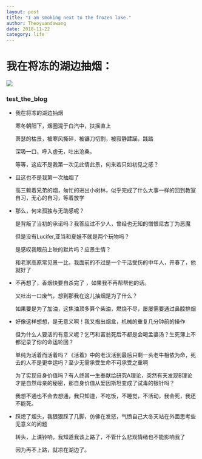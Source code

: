 ```yaml
---
layout: post
title: "I am smoking next to the frozen lake."
author: Theoyuandawang
date: 2018-11-22
category: life
---
```


# 我在将冻的湖边抽烟：
![](https://ws4.sinaimg.cn/large/006tNbRwly1fxh0dsv4i6j32p80u0u15.jpg)
### test_the_blog
<!--more-->
* 我在将冻的湖边抽烟

  寒冬朝阳下，烟圈混于白汽中，扶摇直上

  萧瑟的枯景，被寒风撕碎，被镰刀切割，被寂静蹂躏，践踏

  深吸一口，呼入虚无，吐出沧桑。

  等等，这应不是我第一次见此情此景，何来若只如初见之感？
* 且这也不是我第一次抽烟了

  高三赖着兄弟的烟，匆忙的进出小树林，似乎完成了什么大事一样的回到教室自习，无心的自习，等着放学
* 那么，何来孤独与无助感呢？

  是背叛了当初的承诺吗？我答应过不少人，曾经也无知的憎恨尼古丁为恶魔

  但是没有Lucifer,亚当和夏娃不就是两个玩物吗？

  是感叹我眼前上映的默片吗？应景生情？

  和老家高原常见景一比，我面前的不过是一个干活受伤的中年人，开春了，他就好了
* 不再想了，香烟快要自杀完了 ，如果我不再帮帮他的话。

  又吐出一口废气，想到那我在这儿抽烟是为了什么？

  如果要是为了加油，这焦油顶多算个柴油，燃烧不尽，屡屡需要通过鼻腔排烟
* 好像这样想想，是无意义啊！我又掏出烟盒，机械的重复几分钟前的操作

  但为什么人要活的有意义呢？乞丐和富翁死后不都是会喝孟婆汤？生死簿上不都记录了你的命运轮回？

  单纯为活着而活着吗？《活着》中的老汉活到最后只剩一头老牛相依为命，死去的人不是更幸运吗？至少无需承受生命不可承受之重啊

  为了实现自身价值吗？有人终其一生奉献给研究A理论，突然有天发现B理论才是自然母亲的秘密，那自身价值从爱因斯坦变成了试毒的银针吗？

  我想不通也不会去想通，我只知道，不吃饭，不睡觉，不活动，我会死，我还不能死。
* 踩熄了烟头，我狠狠踩了几脚，仿佛在发怒，气愤自己大冬天站在外面思考些无意义的问题

  转头，上课铃响，我知道我该上路了，不管什么悲观情绪也不能影响我了

  因为再不上路，就凉在湖边了。
